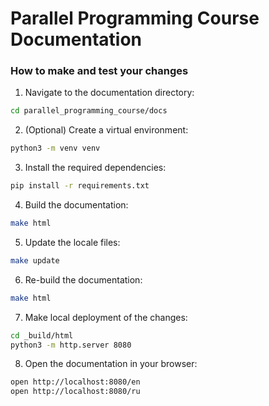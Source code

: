 # Parallel Programming Course Documentation

### How to make and test your changes

1. Navigate to the documentation directory:
```bash
cd parallel_programming_course/docs
```

2. (Optional) Create a virtual environment:
```bash
python3 -m venv venv
```

3. Install the required dependencies:
```bash
pip install -r requirements.txt
```

4. Build the documentation:
```bash
make html
```

5. Update the locale files:
```bash
make update
```

6. Re-build the documentation:
```bash
make html
```

7. Make local deployment of the changes:
```bash
cd _build/html
python3 -m http.server 8080
```

8. Open the documentation in your browser:
```bash
open http://localhost:8080/en
open http://localhost:8080/ru
```
